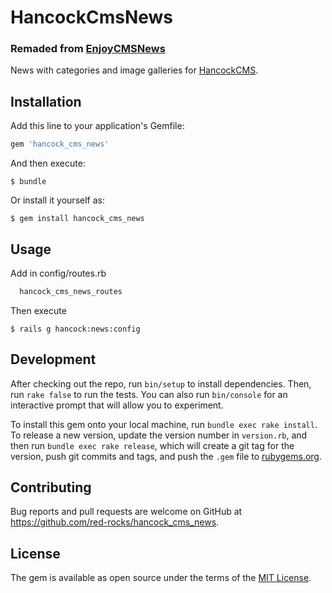 # HancockCmsNews

### Remaded from [EnjoyCMSNews](https://github.com/enjoycreative/enjoy_cms_news)

News with categories and image galleries for [HancockCMS](https://github.com/red-rocks/hancock_cms).

## Installation

Add this line to your application's Gemfile:

```ruby
gem 'hancock_cms_news'
```

And then execute:

    $ bundle

Or install it yourself as:

    $ gem install hancock_cms_news

## Usage

Add in config/routes.rb

```ruby
  hancock_cms_news_routes
```

Then execute

    $ rails g hancock:news:config

## Development

After checking out the repo, run `bin/setup` to install dependencies. Then, run `rake false` to run the tests. You can also run `bin/console` for an interactive prompt that will allow you to experiment.

To install this gem onto your local machine, run `bundle exec rake install`. To release a new version, update the version number in `version.rb`, and then run `bundle exec rake release`, which will create a git tag for the version, push git commits and tags, and push the `.gem` file to [rubygems.org](https://rubygems.org).

## Contributing

Bug reports and pull requests are welcome on GitHub at https://github.com/red-rocks/hancock_cms_news.


## License

The gem is available as open source under the terms of the [MIT License](http://opensource.org/licenses/MIT).
